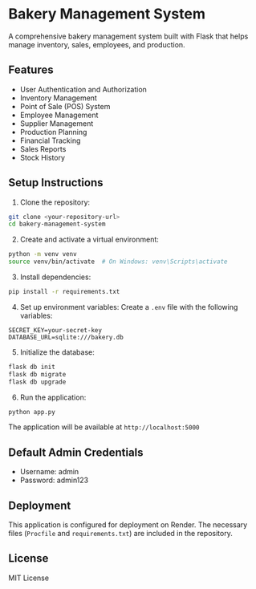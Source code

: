 # Bakery Management System

A comprehensive bakery management system built with Flask that helps manage inventory, sales, employees, and production.

## Features

- User Authentication and Authorization
- Inventory Management
- Point of Sale (POS) System
- Employee Management
- Supplier Management
- Production Planning
- Financial Tracking
- Sales Reports
- Stock History

## Setup Instructions

1. Clone the repository:
```bash
git clone <your-repository-url>
cd bakery-management-system
```

2. Create and activate a virtual environment:
```bash
python -m venv venv
source venv/bin/activate  # On Windows: venv\Scripts\activate
```

3. Install dependencies:
```bash
pip install -r requirements.txt
```

4. Set up environment variables:
Create a `.env` file with the following variables:
```
SECRET_KEY=your-secret-key
DATABASE_URL=sqlite:///bakery.db
```

5. Initialize the database:
```bash
flask db init
flask db migrate
flask db upgrade
```

6. Run the application:
```bash
python app.py
```

The application will be available at `http://localhost:5000`

## Default Admin Credentials

- Username: admin
- Password: admin123

## Deployment

This application is configured for deployment on Render. The necessary files (`Procfile` and `requirements.txt`) are included in the repository.

## License

MIT License 